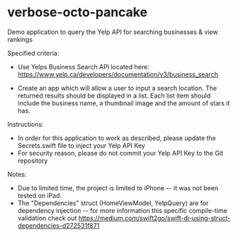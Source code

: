 # verbose-octo-pancake
Demo application to query the Yelp API for searching businesses & view rankings

Specified criteria:
* Use Yelps Business Search API located here: https://www.yelp.ca/developers/documentation/v3/business_search

* Create an app which will allow a user to input a search location. The returned results should be displayed in a list. Each list item should include the business name, a thumbnail image and the amount of stars it has.

Instructions: 
* In order for this application to work as described, please update the Secrets.swift file to inject your Yelp API Key
* For security reason, please do not commit your Yelp API Key to the Git repository

Notes:
* Due to limited time, the project is limited to iPhone -- it was not been tested on iPad.
* The "Dependencies" struct (HomeViewModel, YelpQuery) are for dependency injection -- for more information this specific compile-time validation check out https://medium.com/swift2go/swift-di-using-struct-dependencies-d272531f871
